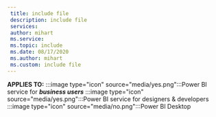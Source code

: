 ```yaml
---
 title: include file
 description: include file
 services: 
 author: mihart
 ms.service: 
 ms.topic: include
 ms.date: 08/17/2020
 ms.author: mihart
 ms.custom: include file
---
```


**APPLIES TO:** :::image type="icon" source="media/yes.png":::Power BI service for ***business users*** :::image type="icon" source="media/yes.png":::Power BI service for designers & developers :::image type="icon" source="media/no.png":::Power BI Desktop